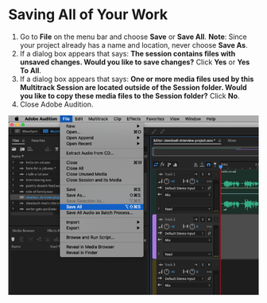 # Saving All of Your Work

1. Go to **File** on the menu bar and choose **Save** or **Save All**. **Note**: Since your project already has a name and location, never choose **Save As**. 
2. If a dialog box appears that says: **The session contains files with unsaved changes. Would you like to save changes?** Click **Yes** or **Yes To All**. 
3. If a dialog box appears that says: **One or more media files used by this Multitrack Session are located outside of the Session folder. Would you like to copy these media files to the Session folder?** Click **No**.
4. Close Adobe Audition.

![Saving all of your work.](../.gitbook/assets/saving-all-of-your-work.png)

